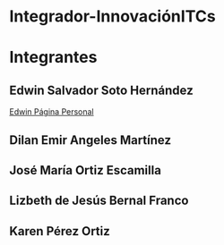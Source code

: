 # Integrador-InnovaciónITCs

# Integrantes

## Edwin Salvador Soto Hernández
[Edwin Página Personal](https://edwinsotohz.github.io/)

## Dilan Emir Angeles Martínez
[]()

## José María Ortiz Escamilla
[]()

## Lizbeth de Jesús Bernal Franco
[]()

## Karen Pérez Ortiz
[]()